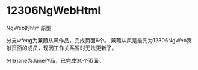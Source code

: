 12306NgWebHtml
==============

NgWeb的html原型

分支wfeng为蒹葭从风作品，完成页面6个。
蒹葭从风是最先为12306NgWeb贡献页面的成员，现因工作关系暂时无法更新了。

分支jane为Jane作品，已完成30个页面。
